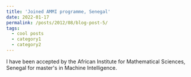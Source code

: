 ```yaml
---
title: 'Joined AMMI programme, Senegal'
date: 2022-01-17
permalink: /posts/2012/08/blog-post-5/
tags:
  - cool posts
  - category1
  - category2 
---
```


I have been accepted by the African Institute for Mathematical Sciences, Senegal for master's in Machine Intelligence. 
